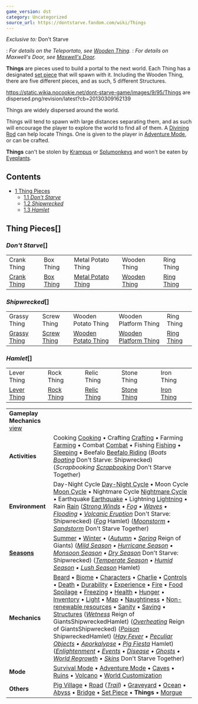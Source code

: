 ```yaml
---
game_version: dst
category: Uncategorized
source_url: https://dontstarve.fandom.com/wiki/Things
---
```


*Exclusive to:* Don't Starve

:   *For details on the Teleportato, see [Wooden Thing](/wiki/Wooden_Thing "Wooden Thing").*
:   *For details on Maxwell's Door, see [Maxwell's Door](/wiki/Maxwell%27s_Door "Maxwell's Door").*

**Things** are pieces used to build a portal to the next world. Each Thing has a designated [set piece](/wiki/Set_Pieces "Set Pieces") that will spawn with it. Including the Wooden Thing, there are five different pieces, and as such, 5 different Structures.

 https://static.wikia.nocookie.net/dont-starve-game/images/9/95/Things are dispersed.png/revision/latest?cb=20130309162139 

Things are widely dispersed around the world.

 

Things will tend to spawn with large distances separating them, and as such will encourage the player to explore the world to find all of them. A [Divining Rod](/wiki/Divining_Rod "Divining Rod") can help locate Things. One is given to the player in [Adventure Mode](/wiki/Adventure_Mode "Adventure Mode"), or can be crafted.

**Things** can't be stolen by [Krampus](/wiki/Krampus "Krampus") or [Splumonkeys](/wiki/Splumonkey "Splumonkey") and won't be eaten by [Eyeplants](/wiki/Eyeplant "Eyeplant").

## Contents

* [1 Thing Pieces](#Thing_Pieces)
  + [1.1 *Don't Starve*](#Don't_Starve)
  + [1.2 *Shipwrecked*](#Shipwrecked)
  + [1.3 *Hamlet*](#Hamlet)

## Thing Pieces[]

### *Don't Starve*[]

|  |  |  |  |  |
| --- | --- | --- | --- | --- |
| Crank Thing | Box Thing | Metal Potato Thing | Wooden Thing | Ring Thing |
| [Crank Thing](/wiki/Crank_Thing "Crank Thing") | [Box Thing](/wiki/Box_Thing "Box Thing") | [Metal Potato Thing](/wiki/Metal_Potato_Thing "Metal Potato Thing") | [Wooden Thing](/wiki/Wooden_Thing "Wooden Thing") | [Ring Thing](/wiki/Ring_Thing "Ring Thing") |

### *Shipwrecked*[]

|  |  |  |  |  |
| --- | --- | --- | --- | --- |
| Grassy Thing | Screw Thing | Wooden Potato Thing | Wooden Platform Thing | Ring Thing |
| [Grassy Thing](/wiki/Grassy_Thing "Grassy Thing") | [Screw Thing](/wiki/Screw_Thing "Screw Thing") | [Wooden Potato Thing](/wiki/Wooden_Potato_Thing "Wooden Potato Thing") | [Wooden Platform Thing](/wiki/Wooden_Platform_Thing "Wooden Platform Thing") | [Ring Thing](/wiki/Ring_Thing "Ring Thing") |

### *Hamlet*[]

|  |  |  |  |  |
| --- | --- | --- | --- | --- |
| Lever Thing | Rock Thing | Relic Thing | Stone Thing | Iron Thing |
| [Lever Thing](/wiki/Lever_Thing "Lever Thing") | [Rock Thing](/wiki/Rock_Thing "Rock Thing") | [Relic Thing](/wiki/Relic_Thing "Relic Thing") | [Stone Thing](/wiki/Stone_Thing "Stone Thing") | [Iron Thing](/wiki/Iron_Thing "Iron Thing") |

|  |  |
| --- | --- |
| **Gameplay Mechanics** [view](/wiki/Template:Gameplay "Template:Gameplay") | |
| **Activities** | Cooking [Cooking](/wiki/Cooking "Cooking") • Crafting [Crafting](/wiki/Crafting "Crafting") • Farming [Farming](/wiki/Farming "Farming") • Combat [Combat](/wiki/Combat "Combat") • Fishing [Fishing](/wiki/Fishing "Fishing") • [Sleeping](/wiki/Sleeping "Sleeping") • Beefalo [Beefalo Riding](/wiki/Beefalo "Beefalo")  (*Boats [Boating](/wiki/Boats "Boats")* Don't Starve: Shipwrecked) (*Scrapbooking [Scrapbooking](/wiki/Scrapbooking "Scrapbooking")* Don't Starve Together) |
| **Environment** | Day-Night Cycle [Day-Night Cycle](/wiki/Day-Night_Cycle "Day-Night Cycle") • Moon Cycle [Moon Cycle](/wiki/Moon_Cycle "Moon Cycle") • Nightmare Cycle [Nightmare Cycle](/wiki/Nightmare_Cycle "Nightmare Cycle") • Earthquake [Earthquake](/wiki/Earthquake "Earthquake") • Lightning [Lightning](/wiki/Lightning "Lightning") • Rain [Rain](/wiki/Rain "Rain")  (*[Strong Winds](/wiki/Strong_Winds "Strong Winds") • [Fog](/wiki/Fog "Fog") • [Waves](/wiki/Waves "Waves") • [Flooding](/wiki/Flooding "Flooding") • [Volcanic Eruption](/wiki/Volcano/Object#Eruptions "Volcano/Object")* Don't Starve: Shipwrecked) (*[Fog](/wiki/Fog#Hamlet "Fog")* Hamlet) (*[Moonstorm](/wiki/Moonstorm "Moonstorm") • [Sandstorm](/wiki/Sandstorm "Sandstorm")* Don't Starve Together) |
| **[Seasons](/wiki/Seasons "Seasons")** | [Summer](/wiki/Seasons/Summer "Seasons/Summer") • [Winter](/wiki/Seasons/Winter "Seasons/Winter") • (*[Autumn](/wiki/Seasons/Autumn "Seasons/Autumn")* • *[Spring](/wiki/Seasons/Spring "Seasons/Spring")* Reign of Giants)  (*[Mild Season](/wiki/Seasons/Mild "Seasons/Mild") • [Hurricane Season](/wiki/Seasons/Hurricane "Seasons/Hurricane") • [Monsoon Season](/wiki/Seasons/Monsoon "Seasons/Monsoon") • [Dry Season](/wiki/Seasons/Dry "Seasons/Dry")* Don't Starve: Shipwrecked) (*[Temperate Season](/wiki/Seasons/Temperate "Seasons/Temperate") • [Humid Season](/wiki/Seasons/Humid "Seasons/Humid") • [Lush Season](/wiki/Seasons/Lush "Seasons/Lush")* Hamlet) |
| **Mechanics** | [Beard](/wiki/Beard "Beard") • [Biome](/wiki/Biome "Biome") • [Characters](/wiki/Characters "Characters") • [Charlie](/wiki/Charlie_(Night_Monster) "Charlie (Night Monster)") • [Controls](/wiki/Controls "Controls") • [Death](/wiki/Death "Death") • [Durability](/wiki/Durability "Durability") • [Experience](/wiki/Experience "Experience") • [Fire](/wiki/Fire "Fire") • [Food Spoilage](/wiki/Food#Food_Spoilage "Food") • [Freezing](/wiki/Freezing "Freezing") • [Health](/wiki/Health "Health") • [Hunger](/wiki/Hunger "Hunger") • [Inventory](/wiki/Inventory "Inventory") • [Light](/wiki/Light "Light") • [Map](/wiki/Map "Map") • [Naughtiness](/wiki/Krampus#Naughtiness "Krampus") • [Non-renewable resources](/wiki/Non-renewable_resources "Non-renewable resources") • [Sanity](/wiki/Sanity "Sanity") • [Saving](/wiki/Saving "Saving") • [Structures](/wiki/Structures "Structures")  (*[Wetness](/wiki/Wetness "Wetness")* Reign of GiantsShipwreckedHamlet) (*[Overheating](/wiki/Overheating "Overheating")* Reign of GiantsShipwrecked) (*[Poison](/wiki/Poison "Poison")* ShipwreckedHamlet) (*[Hay Fever](/wiki/Hay_Fever "Hay Fever") • [Peculiar Objects](/wiki/Peculiar_Objects "Peculiar Objects") • [Aporkalypse](/wiki/Aporkalypse "Aporkalypse") • [Pig Fiesta](/wiki/Pig_Fiesta "Pig Fiesta")* Hamlet) (*[Enlightenment](/wiki/Enlightenment "Enlightenment") • [Events](/wiki/Category:Events "Category:Events") • [Disease](/wiki/Disease "Disease") • [Ghosts](/wiki/Ghost_Characters "Ghost Characters") • [World Regrowth](/wiki/Regrowth "Regrowth") • [Skins](/wiki/Skins "Skins")* Don't Starve Together) |
| **Mode** | [Survival Mode](/wiki/Survival_Mode "Survival Mode") • [Adventure Mode](/wiki/Adventure_Mode "Adventure Mode") • [Caves](/wiki/Caves "Caves") • [Ruins](/wiki/Ruins "Ruins") • [Volcano](/wiki/Volcano "Volcano") • [World Customization](/wiki/World_Customization "World Customization") |
| **Others** | [Pig Village](/wiki/Pig_Village "Pig Village") • [Road](/wiki/Road "Road") (*[Trail](/wiki/Trail "Trail")*) • [Graveyard](/wiki/Graveyard "Graveyard") • [Ocean](/wiki/Ocean "Ocean") • [Abyss](/wiki/Abyss "Abyss") • [Bridge](/wiki/Bridge "Bridge") • [Set Piece](/wiki/Set_Piece "Set Piece") • **Things** • [Morgue](/wiki/Morgue "Morgue") |